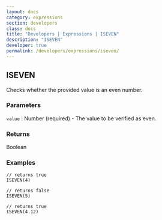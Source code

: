 ```yaml
---
layout: docs
category: expressions
section: developers
class: docs
title: "Developers | Expressions | ISEVEN"
description: "ISEVEN"
developer: true
permalink: /developers/expressions/iseven/
---
```


## ISEVEN

Checks whether the provided value is an even number.

### Parameters
`value` : Number (required) - The value to be verified as even.

### Returns
Boolean

### Examples
```
// returns true
ISEVEN(4)
```

```
// returns false
ISEVEN(5)
```

```
// returns true
ISEVEN(4.12)
```